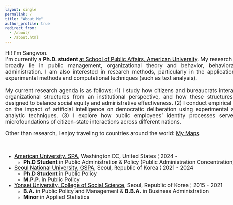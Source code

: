 ```yaml
---
layout: single
permalink: /
title: "About Me"
author_profile: true
redirect_from: 
  - /about/
  - /about.html
---
```

<style>
  a {
    color: black; 
    text-decoration: underline; 
  }
</style>

<style>
@import url('https://fonts.googleapis.com/css2?family=Merriweather:ital,opsz,wght@0,18..144,300..900;1,18..144,300..900&display=swap');
</style>


<div style="width: 800px; margin-left: 01; text-align: justify; font-size: 17px;">
<p>
Hi! I'm Sangwon.<br>
I'm currently a <b> Ph.D. student </b> <a href="https://www.american.edu/spa/dpap/index.cfm" target="_blank"> at School of Public Affairs, American University</a>. My research interests broadly lie in public management, organizational theory and behavior, behavioral public administration. I am also interested in research methods, particularly in the application of and experimental methods and computational techniques (such as text analysis).<br>
<br>
My current research agenda is as follows: (1) I study how citizens and bureaucrats interact within organizational structures from an institutional perspective, and how these structures can be designed to balance social equity and administrative effectiveness. (2) I conduct empirical research on the impact of artificial intelligence on democratic deliberation using experimental and text-analytic techniques. (3) I explore how public employees’ identity processes serve as the microfoundations of citizen–state interactions across different nations.<br>

Other than research, I enjoy traveling to countries around the world: <a href="https://www.google.com/maps/d/u/0/edit?mid=1EL3lmIvsf7OJClETAXOsiJUonQRItdQ&usp=sharing" target="_blank">My Maps</a>.

<br>

<ul style="line-height: 1.1;">
  <li>
    <a href="https://www.american.edu/spa/dpap/index.cfm" target="_blank">American University, SPA</a>, Washington DC, United States ¦ 2024 - 
    <ul>
      <li><b>Ph.D Student</b> in Public Administration & Policy (Public Administration Concentration)</li>
    </ul>
  </li>
  <li>
    <a href="http://gspa.snu.ac.kr/en" target="_blank">Seoul National University, GSPA</a>, Seoul, Republic of Korea ¦ 2021 - 2024
    <ul>
      <li><b>Ph.D Student</b> in Public Policy</li>
      <li><b>M.P.P.</b> in Public Policy</li>
    </ul>
  </li>
  <li>
    <a href="https://yupa.yonsei.ac.kr/yupa_en/index.do" target="_blank">Yonsei University, College of Social Science</a>, Seoul, Republic of Korea ¦ 2015 - 2021
    <ul>
      <li><b>B.A.</b> in Public Policy and Management & <b>B.B.A.</b> in Business Administration</li>
      <li><b>Minor</b> in Applied Statistics</li>
    </ul>
  </li>
</ul>
</p>
</div>


<br>
